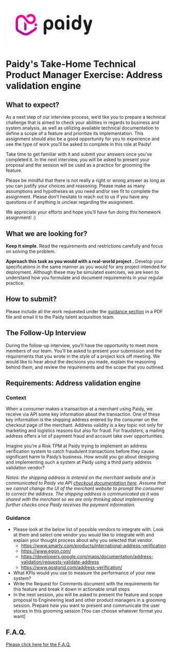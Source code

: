 <img src="/paidy.png?raw=true" width=300 style="background-color:white;">

# Paidy's Take-Home Technical Product Manager Exercise: Address validation engine

## What to expect?
As a next step of our interview process, we’d like you to prepare a technical challenge that is aimed to check your abilities in regards to business and system analysis, as well as utilizing available technical documentation to define a scope of a feature and prioritize its implementation. This assignment should also be a good opportunity for you to experience and see the type of work you’ll be asked to complete in this role at Paidy!

Take time to get familiar with it and submit your answers once you’ve completed it. In the next interview, you will be asked to present your proposal and the session will be used as a practice for grooming the feature.

Please be mindful that there is not really a right or wrong answer as long as you can justify your choices and reasoning. Please make as many assumptions and hypotheses as you need and/or see fit to complete the assignment. Please don’t hesitate to reach out to us if you have any questions or if anything is unclear regarding the assignment.

We appreciate your efforts and hope you’ll have fun doing this homework assignment! :) 

## What we are looking for?
**Keep it simple**. Read the requirements and restrictions carefully and focus on solving the problem.

**Approach this task as you would with a real-world project .** Develop your specifications in the same manner as you would for any project intended for deployment. Although these may be simulated exercises, we are keen to understand how you formulate and document requirements in your regular practice.

## How to submit?
Please include all the work requested under the [guidance section](./AddressValidation.md#guidance) in a PDF file and email it to the Paidy talent acquisition team.

## The Follow-Up Interview
During the follow-up interview, you'll have the opportunity to meet more members of our team. You'll be asked to present your submission and the requirements that you wrote in the style of a project kick off meeting. We would like to hear about the decisions you made, explain the reasoning behind them, and review the requirements and the scope that you outlined.

## Requirements: Address validation engine
### Context

When a consumer makes a transaction at a merchant using Paidy, we receive via API some key information about the transaction. One of these key information is the shipping address entered by the consumer on the checkout page of the merchant. Address validity is a key topic not only for marketing and logistics reasons but also for fraud. For fraudsters, a mailing address offers a lot of payment fraud and account take over opportunities. 

Imagine you’re a Risk TPM at Paidy trying to implement an address verification system to catch fraudulent transactions before they cause significant harm to Paidy’s business. How would you go about designing and implementing such a system at Paidy using a third party address validation vendor?

_Notes: the shipping address is entered on the merchant website and is communicated to Paidy via API [checkout documentation here](https://paidy.com/docs/api/en/#1-introduction). Assume that we cannot change the UI of the merchant website to prompt the consumer to correct the address. The shipping address is communicated as it was shared with the merchant so we are only thinking about implementing further checks once Paidy receives the payment information._

### Guidance

* Please look at the below list of possible vendors to integrate with. Look at them and select one vendor you would like to integrate with and explain your thought process about why you selected that vendor.
  * https://www.smarty.com/products/international-address-verification
  * https://www.egon.com/
  * https://developers.google.com/maps/documentation/address-validation/requests-validate-address
  * https://www.postgrid.com/address-verification/
* What KPIs would you use to measure the performance of your new system?
* Write the Request for Comments document with the requirements for this feature and break it down in actionable small steps
* In the next session, you will be asked to present the feature and scope proposal to Engineering lead and other product managers in a grooming session. Prepare how you want to present and communicate the user stories in this grooming session [You can choose whatever format you want]

## F.A.Q.
[Please click here for the F.A.Q.](./README.md#faq)
